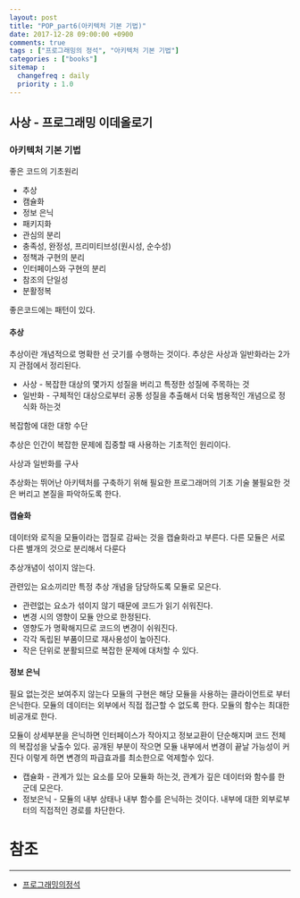 ```yaml
---
layout: post
title: "POP_part6(아키텍처 기본 기법)"
date: 2017-12-28 09:00:00 +0900
comments: true
tags : ["프로그래밍의 정석", "아키텍처 기본 기법"]
categories : ["books"]
sitemap :
  changefreq : daily
  priority : 1.0
---
```


## 사상 - 프로그래밍 이데올로기

### 아키텍처 기본 기법

좋은 코드의 기초원리

* 추상
* 캠슐화
* 정보 은닉
* 패키지화
* 관심의 분리
* 충족성, 완정성, 프리미티브성(원시성, 순수성)
* 정책과 구현의 분리
* 인터페이스와 구현의 분리
* 참조의 단일성
* 분활정복

좋은코드에는 패턴이 있다.

#### 추상

추상이란 개념적으로 명확한 선 긋기를 수행하는 것이다.
추상은 사상과 일반화라는 2가지 관점에서 정리된다.

* 사상 - 복잡한 대상의 몇가지 성질을 버리고 특정한 성질에 주목하는 것
* 일반화 - 구체적인 대상으로부터 공통 성질을 추출해서 더욱 범용적인 개념으로 정식화 하는것

복잡함에 대한 대항 수단

추상은 인간이 복잡한 문제에 집중할 때 사용하는 기초적인 원리이다.

사상과 일반화를 구사

추상화는 뛰어난 아키텍처를 구축하기 위해 필요한 프로그래머의 기초 기술
불필요한 것은 버리고 본질을 파악하도록 한다.

#### 캡슐화

데이터와 로직을 모듈이라는 껍질로 감싸는 것을 캡슐화라고 부른다. 다른 모듈은 서로 다른 별개의 것으로 분리해서 다룬다

추상개념이 섞이지 않는다.

관련있는 요소끼리만 특정 추상 개념을 담당하도록 모듈로 모은다.

* 관련없는 요소가 섞이지 않기 때문에 코드가 읽기 쉬워진다.
* 변경 시의 영향이 모듈 안으로 한정된다.
* 영향도가 명확해지므로 코드의 변경이 쉬워진다.
* 각각 독립된 부품이므로 재사용성이 높아진다.
* 작은 단위로 분활되므로 복잡한 문제에 대처할 수 있다.

#### 정보 은닉

필요 없는것은 보여주지 않는다 모듈의 구현은 해당 모듈을 사용하는 클라이언트로 부터 은닉한다.
모듈의 데이터는 외부에서 직접 접근할 수 없도록 한다. 모듈의 함수는 최대한 비공개로 한다.

모듈이 상세부분을 은닉하면 인터페이스가 작아지고 정보교환이 단순해지며 코드 전체의 복잡성을 낮출수 있다.
공개된 부분이 작으면 모듈 내부에서 변경이 끝날 가능성이 커진다 이렇게 하면 변경의 파급효과를 최소한으로 억제할수 있다.

* 캡슐화 - 관계가 있는 요소를 모아 모듈화 하는것, 관계가 깊은 데이터와 함수를 한군데 모은다.
* 정보은닉 - 모듈의 내부 상태나 내부 함수를 은닉하는 것이다. 내부에 대한 외부로부터의 직접적인 경로를 차단한다.



# 참조 
-----
* [프로그래밍의정석](http://www.yes24.com/24/Goods/55254076?Acode=101)
